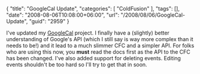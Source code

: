 {
	"title": "GoogleCal Update",
	"categories": [
		"ColdFusion"
	],
	"tags": [],
	"date": "2008-08-06T10:08:00+06:00",
	"url": "/2008/08/06/GoogleCal-Update",
	"guid": "2959"
}

I've updated my <a href="http://googlecal.riaforge.org/">GoogleCal</a> project. I finally have a (slightly) better understanding of Google's API (which I still say is way more complex than it needs to be!) and it lead to a much slimmer CFC and a simpler API. For folks who are using this now, you <b>must</b> read the docs first as the API to the CFC has been changed. I've also added support for deleting events. Editing events shouldn't be too hard so I'll try to get that in soon.